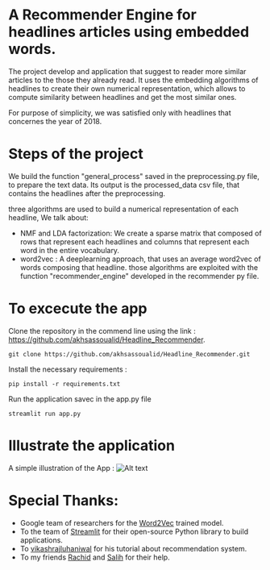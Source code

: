 # A Recommender Engine for headlines articles using embedded words.
The project develop and application that suggest to reader more similar articles to the those they already read. It uses the embedding algorithms of headlines to create their own numerical representation, which allows to compute similarity between headlines and get the most similar ones.

For purpose of simplicity, we was satisfied only with headlines that concernes the year of 2018.

# Steps of the project
We build the function "general_process" saved in the preprocessing.py file, to prepare the text data. Its output is the processed_data csv file, that contains the headlines after the preprocessing.

three algorithms are used to build a numerical representation of each headline, We talk about:
 - NMF and LDA factorization: We create a sparse matrix that composed of rows that represent each headlines and columns that represent each word in the entire vocabulary.
 - word2vec : A deeplearning approach, that uses an average word2vec of words composing that headline.
those algorithms are exploited with the function "recommender_engine" developed in the recommender py file.

# To excecute the app
Clone the repository in the commend line using the link : https://github.com/akhsassoualid/Headline_Recommender.
```
git clone https://github.com/akhsassoualid/Headline_Recommender.git

```

Install the necessary requirements : 
```
pip install -r requirements.txt

```
Run the application savec in the app.py file

```
streamlit run app.py

```

# Illustrate the application
A simple illustration of the App : 
![Alt text](recom_app.gif)

# Special Thanks:
* Google team of researchers for the [Word2Vec](https://github.com/tmikolov/word2vec) trained model.
* To the team of [Streamlit](https://github.com/streamlit) for their open-source Python library to build applications.
* To [vikashrajluhaniwal](https://medium.com/@vikashrajluhaniwal) for his tutorial about recommendation system.
* To my friends [Rachid](https://github.com/rachideffghi) and [Salih](https://github.com/salihbout) for their help.